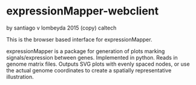 # expressionMapper-webclient
by santiago v lombeyda
2015 (copy) caltech

This is the browser based interface for expressionMapper.

expressionMapper is a package for generation of plots marking signals/expression between genes. Implemented in python. Reads in genome matrix files. Outputs SVG plots with evenly spaced nodes, or use the actual genome coordinates to create a spatially representative illustration.

